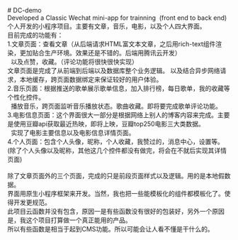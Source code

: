 <p>
	# DC-demo<br />
Developed a Classic Wechat mini-app for trainning&nbsp; (front end to back end)<br />
个人开发的小程序项目。主要有文章，音乐，电影，以及个人四大界面。<br />
目前完成的功能有：<br />
1.文章页面：查看文章（从后端请求HTML富文本文章，之后用rich-text组件渲染，更加贴合生产环境。效果还是不错的。后端用腾讯云开发）<br />
&nbsp; 以及点赞，收藏。（评论功能将很快很快实现）<br />
文章页面是完成了从前端到后端以及数据库整个业务逻辑。 以及结合异步网络请求，本地缓存，跨页面数据绑定来保证较好的用户体验。<br />
2.音乐页面：根据推送的歌单展示歌单信息，加入排行榜，每日歌单，我的收藏等个性化控件。<br />
&nbsp; 播放音乐，跨页面监听音乐播放状态。歌曲收藏。即将要完成歌单评论功能。<br />
3.电影信息页面：这个界面很大一部分是根据网络上别人的博客内容来完成。主要是使用豆瓣api获取最近热映，即将上映，豆瓣top250电影三大类数据。<br />
&nbsp; 实现了电影主要信息以及电影信息详情页面。<br />
4.个人页面：包含个人头像，昵称，个人收藏，我赞过的，消息中心，设置等。(除了个人头像以及昵称，其他这几个控件都没有做完，将会在不就后实现其详情页面)<br />
<br />
除了文章页面外的三个页面，完成的只是前段页面样式以及逻辑。用的是本地假数据。<br />
界面用原生小程序框架来开发。当然，我也把一些能模板化的组件都模板化了。使得开发更规范。<br />
此项目云函数并没有包含，原因一是有些函数没有很好的包装好，另外一个原因是，我这个项目打算做一个真正能用的产品。<br />
所以有些函数是相当于起到CMS功能。所以可能会让人看不懂是干什么的。<br />
	<div>
		<br />
	</div>
</p>

